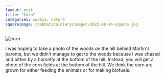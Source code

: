 ```yaml
---
layout: post
title: "Corn"
categories: swabia, nature
squareimage: /sabbaticaldiary/images/2022-08-14-square.jpg
---
```

<img src="/sabbaticaldiary/images/2022-08-14.jpg" alt="corn" class="center">

I was hoping to take a photo of the woods on the hill behind Martin's parents, but we didn't manage to get to the woods because I was chased and bitten by a horsefly at the bottom of the hill. Instead, you will get a photo of the corn fields at the bottom of the hill. We think the corn are grown for either feeding the animals or for making biofuels. 